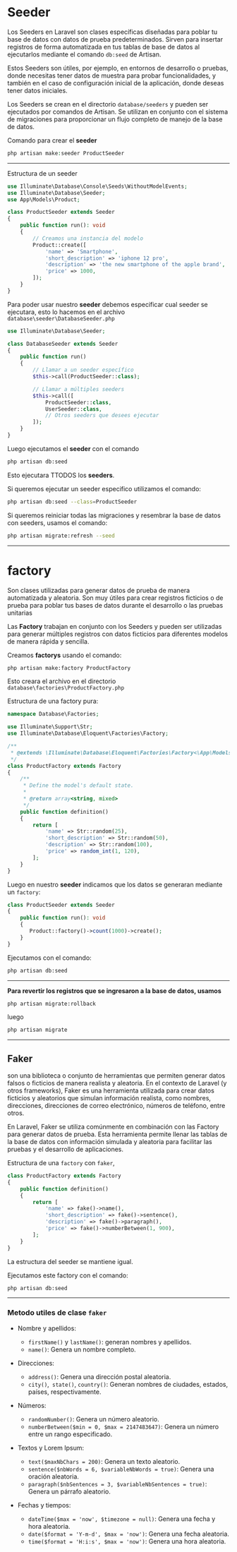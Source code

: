# Seeder

Los Seeders en Laravel son clases específicas diseñadas para poblar tu base de datos con datos de prueba predeterminados. Sirven para insertar registros de forma automatizada en tus tablas de base de datos al ejecutarlos mediante el comando `db:seed` de Artisan.

Estos Seeders son útiles, por ejemplo, en entornos de desarrollo o pruebas, donde necesitas tener datos de muestra para probar funcionalidades, y también en el caso de configuración inicial de la aplicación, donde deseas tener datos iniciales.

Los Seeders se crean en el directorio `database/seeders` y pueden ser ejecutados por comandos de Artisan. Se utilizan en conjunto con el sistema de migraciones para proporcionar un flujo completo de manejo de la base de datos.

Comando para crear el **seeder**

```php
php artisan make:seeder ProductSeeder
```

---

Estructura de un seeder

```php
use Illuminate\Database\Console\Seeds\WithoutModelEvents;
use Illuminate\Database\Seeder;
use App\Models\Product;

class ProductSeeder extends Seeder
{
    public function run(): void
    {
        // Creamos una instancia del modelo
        Product::create([
            'name' => 'Smartphone',
            'short_description' => 'iphone 12 pro',
            'description' => 'the new smartphone of the apple brand',
            'price' => 1000,
        ]);
    }
}
```

Para poder usar nuestro **seeder** debemos especificar cual seeder se ejecutara, esto lo hacemos en el archivo `database\seeder\DatabaseSeeder.php`

```php
use Illuminate\Database\Seeder;

class DatabaseSeeder extends Seeder
{
    public function run()
    {
        // Llamar a un seeder específico
        $this->call(ProductSeeder::class);

        // Llamar a múltiples seeders
        $this->call([
            ProductSeeder::class,
            UserSeeder::class,
            // Otros seeders que desees ejecutar
        ]);
    }
}
```

Luego ejecutamos el **seeder** con el comando

```bash
php artisan db:seed
```

Esto ejecutara TTODOS los **seeders**.

Si queremos ejecutar un seeder especifico utilizamos el comando:

```bash
php artisan db:seed --class=ProductSeeder
```

Si queremos reiniciar todas las migraciones y resembrar la base de datos con seeders, usamos el comando:

```bash
php artisan migrate:refresh --seed
```

---

# factory

Son clases utilizadas para generar datos de prueba de manera automatizada y aleatoria. Son muy útiles para crear registros ficticios o de prueba para poblar tus bases de datos durante el desarrollo o las pruebas unitarias

Las **Factory** trabajan en conjunto con los Seeders y pueden ser utilizadas para generar múltiples registros con datos ficticios para diferentes modelos de manera rápida y sencilla.

Creamos **factorys** usando el comando:

```bash
php artisan make:factory ProductFactory
```

Esto creara el archivo en el directorio `database\factories\ProductFactory.php`

Estructura de una factory pura:

```php
namespace Database\Factories;

use Illuminate\Support\Str;
use Illuminate\Database\Eloquent\Factories\Factory;

/**
 * @extends \Illuminate\Database\Eloquent\Factories\Factory<\App\Models\Product>
 */
class ProductFactory extends Factory
{
    /**
     * Define the model's default state.
     *
     * @return array<string, mixed>
     */
    public function definition()
    {
        return [
            'name' => Str::random(25),
            'short_description' => Str::random(50),
            'description' => Str::random(100),
            'price' => random_int(1, 120),
        ];
    }
}
```

Luego en nuestro **seeder** indicamos que los datos se generaran mediante un `factory`:

```php
class ProductSeeder extends Seeder
{
    public function run(): void
    {
       Product::factory()->count(1000)->create();
    }
}
```

Ejecutamos con el comando:

```bash
php artisan db:seed
```

---

**Para revertir los registros que se ingresaron a la base de datos, usamos**

```bash
php artisan migrate:rollback
```

luego

```bash
php artisan migrate
```

---

## Faker

son una biblioteca o conjunto de herramientas que permiten generar datos falsos o ficticios de manera realista y aleatoria. En el contexto de Laravel (y otros frameworks), Faker es una herramienta utilizada para crear datos ficticios y aleatorios que simulan información realista, como nombres, direcciones, direcciones de correo electrónico, números de teléfono, entre otros.

En Laravel, Faker se utiliza comúnmente en combinación con las Factory para generar datos de prueba. Esta herramienta permite llenar las tablas de la base de datos con información simulada y aleatoria para facilitar las pruebas y el desarrollo de aplicaciones.

Estructura de una `factory` con `faker`,

```php
class ProductFactory extends Factory
{
    public function definition()
    {
        return [
            'name' => fake()->name(),
            'short_description' => fake()->sentence(),
            'description' => fake()->paragraph(),
            'price' => fake()->numberBetween(1, 900),
        ];
    }
}
```

La estructura del seeder se mantiene igual.

Ejecutamos este factory con el comando:

```bash
php artisan db:seed
```

---

### Metodo utiles de clase `faker`

- Nombre y apellidos:

  - `firstName()` y `lastName()`: generan nombres y apellidos.
  - `name()`: Genera un nombre completo.

- Direcciones:

  - `address()`: Genera una dirección postal aleatoria.
  - `city()`,` state()`, `country()`: Generan nombres de ciudades, estados, países, respectivamente.

- Números:

  - `randomNumber()`: Genera un número aleatorio.
  - `numberBetween($min = 0, $max = 2147483647)`: Genera un número entre un rango especificado.

- Textos y Lorem Ipsum:

  - `text($maxNbChars = 200)`: Genera un texto aleatorio.
  - `sentence($nbWords = 6, $variableNbWords = true)`: Genera una oración aleatoria.
  - `paragraph($nbSentences = 3, $variableNbSentences = true)`: Genera un párrafo aleatorio.

- Fechas y tiempos:

  - `dateTime($max = 'now', $timezone = null)`: Genera una fecha y hora aleatoria.
  - `date($format = 'Y-m-d', $max = 'now')`: Genera una fecha aleatoria.
  - `time($format = 'H:i:s', $max = 'now')`: Genera una hora aleatoria.
